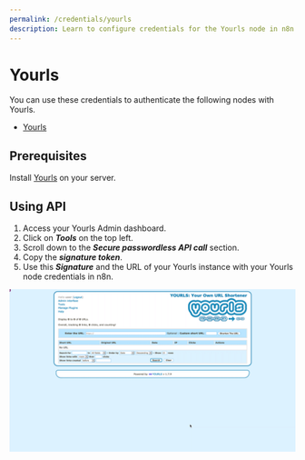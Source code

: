 ```yaml
---
permalink: /credentials/yourls
description: Learn to configure credentials for the Yourls node in n8n
---
```


# Yourls

You can use these credentials to authenticate the following nodes with Yourls.
- [Yourls](../../nodes-library/nodes/Yourls/README.md)

## Prerequisites

Install [Yourls](https://github.com/YOURLS/YOURLS) on your server.

## Using API

1. Access your Yourls Admin dashboard.
2. Click on ***Tools*** on the top left.
3. Scroll down to the ***Secure passwordless API call*** section.
4. Copy the ***signature token***.
5. Use this ***Signature*** and the URL of your Yourls instance with your Yourls node credentials in n8n.

![Getting Yourls credentials](./using-api.gif)
